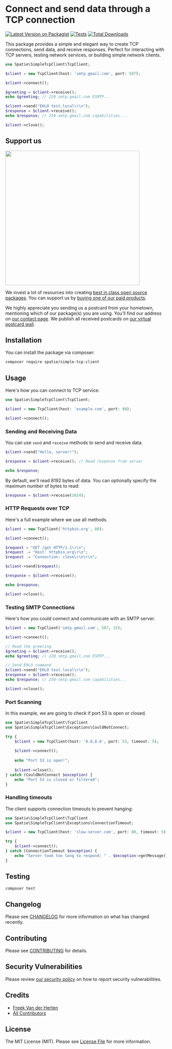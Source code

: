 # Connect and send data through a TCP connection

[![Latest Version on Packagist](https://img.shields.io/packagist/v/spatie/simple-tcp-client.svg?style=flat-square)](https://packagist.org/packages/spatie/simple-tcp-client)
[![Tests](https://img.shields.io/github/actions/workflow/status/spatie/simple-tcp-client/run-tests.yml?branch=main&label=tests&style=flat-square)](https://github.com/spatie/simple-tcp-client/actions/workflows/run-tests.yml)
[![Total Downloads](https://img.shields.io/packagist/dt/spatie/simple-tcp-client.svg?style=flat-square)](https://packagist.org/packages/spatie/simple-tcp-client)

This package provides a simple and elegant way to create TCP connections, send data, and receive responses. Perfect for interacting with TCP servers, testing network services, or building simple network clients.

```php
use Spatie\SimpleTcpClient\TcpClient;

$client = new TcpClient(host: 'smtp.gmail.com', port: 587);

$client->connect();

$greeting = $client->receive();
echo $greeting; // 220 smtp.gmail.com ESMTP...

$client->send("EHLO test.local\r\n");
$response = $client->receive();
echo $response; // 250-smtp.gmail.com capabilities...

$client->close();
```

## Support us

[<img src="https://github-ads.s3.eu-central-1.amazonaws.com/simple-tcp-client.jpg?t=1" width="419px" />](https://spatie.be/github-ad-click/simple-tcp-client)

We invest a lot of resources into creating [best in class open source packages](https://spatie.be/open-source). You can support us by [buying one of our paid products](https://spatie.be/open-source/support-us).

We highly appreciate you sending us a postcard from your hometown, mentioning which of our package(s) you are using. You'll find our address on [our contact page](https://spatie.be/about-us). We publish all received postcards on [our virtual postcard wall](https://spatie.be/open-source/postcards).

## Installation

You can install the package via composer:

```bash
composer require spatie/simple-tcp-client
```

## Usage

Here's how you can connect to TCP service:

```php
use Spatie\SimpleTcpClient\TcpClient;

$client = new TcpClient(host: 'example.com', port: 80);

$client->connect();
```

### Sending and Receiving Data

You can use `send` and `receive` methods to send and receive data.

```php
$client->send("Hello, server!");

$response = $client->receive(); // Read response from server

echo $response;
```

By default, we'll read 8192 bytes of data. You can optionally specify the maximum number of bytes to read:

```php
$response = $client->receive(1024);
```

### HTTP Requests over TCP

Here's a full example where we use all methods.

```php
$client = new TcpClient('httpbin.org', 80);

$client->connect();

$request = "GET /get HTTP/1.1\r\n";
$request .= "Host: httpbin.org\r\n";
$request .= "Connection: close\r\n\r\n";

$client->send($request);

$response = $client->receive();

echo $response;

$client->close();
```

### Testing SMTP Connections

Here's how you could connect and communicate with an SMTP server.

```php
$client = new TcpClient('smtp.gmail.com', 587, 15);

$client->connect();

// Read the greeting
$greeting = $client->receive();
echo $greeting; // 220 smtp.gmail.com ESMTP...

// Send EHLO command
$client->send("EHLO test.local\r\n");
$response = $client->receive();
echo $response; // 250-smtp.gmail.com capabilities...

$client->close();
```

### Port Scanning

In this example, we are going to check if port 53 is open or closed.

```php
use Spatie\SimpleTcpClient\TcpClient
use Spatie\SimpleTcpClient\Exceptions\CouldNotConnect;

try {
    $client = new TcpClient(host: '8.8.8.8', port: 53, timeout: 5);
    
    $client->connect();
    
    echo "Port 53 is open!";
    
    $client->close();
} catch (CouldNotConnect $exception) {
    echo "Port 53 is closed or filtered";
}
```

### Handling timeouts

The client supports connection timeouts to prevent hanging:

```php
use Spatie\SimpleTcpClient\TcpClient
use Spatie\SimpleTcpClient\Exceptions\ConnectionTimeout;

$client = new TcpClient(host: 'slow-server.com', port: 80, timeout: 5); // 5 second timeout

try {
    $client->connect();
} catch (ConnectionTimeout $exception) {
    echo "Server took too long to respond: " . $exception->getMessage();
}
```

## Testing

```bash
composer test
```

## Changelog

Please see [CHANGELOG](CHANGELOG.md) for more information on what has changed recently.

## Contributing

Please see [CONTRIBUTING](https://github.com/spatie/.github/blob/main/CONTRIBUTING.md) for details.

## Security Vulnerabilities

Please review [our security policy](../../security/policy) on how to report security vulnerabilities.

## Credits

- [Freek Van der Herten](https://github.com/freekmurze)
- [All Contributors](../../contributors)

## License

The MIT License (MIT). Please see [License File](LICENSE.md) for more information.
